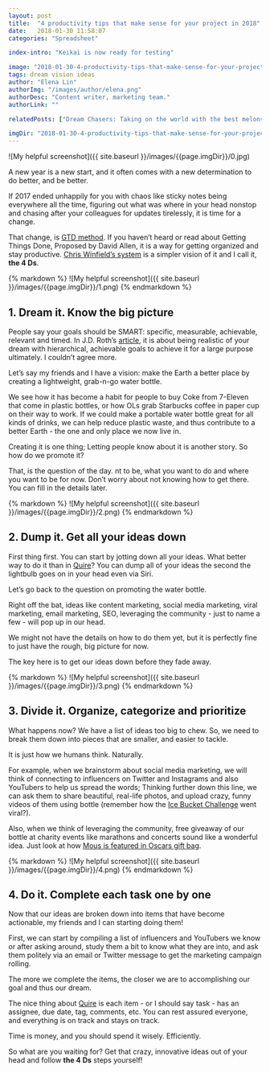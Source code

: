 ```yaml
---
layout: post
title:  "4 productivity tips that make sense for your project in 2018"
date:   2018-01-30 11:58:07
categories: "Spreadsheet"

index-intro: "Keikai is now ready for testing"

image: "2018-01-30-4-productivity-tips-that-make-sense-for-your-project-in-2018/0.jpg"
tags: dream vision ideas
author: "Elena Lin"
authorImg: "/images/author/elena.png"
authorDesc: "Content writer, marketing team."
authorLink: ""

relatedPosts: ["Dream Chasers: Taking on the world with the best melons from Brazil", "Dream Chasers: Making the best off-road vehicles."]

imgDir: "2018-01-30-4-productivity-tips-that-make-sense-for-your-project-in-2018"
---
```



![My helpful screenshot]({{ site.baseurl }}/images/{{page.imgDir}}/0.jpg)

A new year is a new start, and it often comes with a new determination to do better, and be better.

If 2017 ended unhappily for you with chaos like sticky notes being everywhere all the time, figuring out what was where in your head nonstop and chasing after your colleagues for updates tirelessly, it is time for a change.

That change, is [GTD method](https://gettingthingsdone.com/). If you haven’t heard or read about Getting Things Done, Proposed by David Allen, it is a way for getting organized and stay productive. [Chris Winfield’s system](http://www.chriswinfield.com/dream-dump-map-chunk/) is a simpler vision of it and I call it, **the 4 Ds**.

<div style="max-width: 550px; max-height: 300px; margin: 0 auto;">
{% markdown %}
![My helpful screenshot]({{ site.baseurl }}/images/{{page.imgDir}}/1.png)
{% endmarkdown %}
</div>

## 1. Dream it. Know the big picture

People say your goals should be SMART: specific, measurable, achievable, relevant and timed. In J.D. Roth’s [article](http://www.getrichslowly.org/2017/12/26/smart-goals/), it is about being realistic of your dream with hierarchical, achievable goals to achieve it for a large purpose ultimately. I couldn’t agree more.

Let’s say my friends and I have a vision: make the Earth a better place by creating a lightweight, grab-n-go water bottle.

We see how it has become a habit for people to buy Coke from 7-Eleven that come in plastic bottles, or how OLs grab Starbucks coffee in paper cup on their way to work. If we could make a portable water bottle great for all kinds of drinks, we can help reduce plastic waste, and thus contribute to a better Earth - the one and only place we now live in.

Creating it is one thing; Letting people know about it is another story. So how do we promote it? 

That, is the question of the day.
nt to be, what you want to do and where you want to be for now. Don’t worry about not knowing how to get there. You can fill in the details later.


<div style="max-width: 550px; max-height: 300px; margin: 0 auto;">
{% markdown %}
![My helpful screenshot]({{ site.baseurl }}/images/{{page.imgDir}}/2.png)
{% endmarkdown %}
</div>

## 2. Dump it. Get all your ideas down

First thing first. You can start by jotting down all your ideas. What better way to do it than in [Quire](https://quire.io/)? You can dump all of your ideas the second the lightbulb goes on in your head even via Siri.

Let’s go back to the question on promoting the water bottle.

Right off the bat, ideas like content marketing, social media marketing, viral marketing, email marketing, SEO, leveraging the community - just to name a few - will pop up in our head.

We might not have the details on how to do them yet, but it is perfectly fine to just have the rough, big picture for now.

The key here is to get our ideas down before they fade away.

<div style="max-width: 550px; max-height: 300px; margin: 0 auto;">
{% markdown %}
![My helpful screenshot]({{ site.baseurl }}/images/{{page.imgDir}}/3.png)
{% endmarkdown %}
</div>

## 3. Divide it. Organize, categorize and prioritize

What happens now? We have a list of ideas too big to chew. So, we need to break them down into pieces that are smaller, and easier to tackle.

It is just how we humans think. Naturally.

For example, when we brainstorm about social media marketing, we will think of connecting to influencers on Twitter and Instagrams and also YouTubers to help us spread the words; Thinking further down this line, we can ask them to share beautiful, real-life photos, and upload crazy, funny videos of them using bottle (remember how the [Ice Bucket Challenge](https://en.wikipedia.org/wiki/Ice_Bucket_Challenge) went viral?).

Also, when we think of leveraging the community, free giveaway of our bottle at charity events like marathons and concerts sound like a wonderful idea. Just look at how [Mous is featured in Oscars gift bag](https://www.popsugar.com.au/fitness/Australian-MOUS-Fitness-Bottle-Feature-Oscars-Gift-Bag-43196349).

<div style="max-width: 550px; max-height: 300px; margin: 0 auto;">
{% markdown %}
![My helpful screenshot]({{ site.baseurl }}/images/{{page.imgDir}}/4.png)
{% endmarkdown %}
</div>

## 4. Do it. Complete each task one by one
 
Now that our ideas are broken down into items that have become actionable, my friends and I can starting doing them!

First, we can start by compiling a list of influencers and YouTubers we know or after asking around, study them a bit to know what they are into, and ask them politely via an email or Twitter message to get the marketing campaign rolling.

The more we complete the items, the closer we are to accomplishing our goal and thus our dream.

The nice thing about [Quire](https://quire.io/) is each item - or I should say task - has an assignee, due date, tag, comments, etc. You can rest assured everyone, and everything is on track and stays on track.


Time is money, and you should spend it wisely. Efficiently.

So what are you waiting for? Get that crazy, innovative ideas out of your head and follow **the 4 Ds** steps yourself!

[jekyll]:      http://jekyllrb.com
[jekyll-gh]:   https://github.com/jekyll/jekyll
[jekyll-help]: https://github.com/jekyll/jekyll-help
